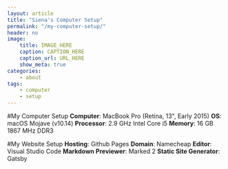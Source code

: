 ```yaml
---
layout: article
title: "Siena's Computer Setup"
permalink: "/my-computer-setup/"
header: no
image:
    title: IMAGE_HERE
    caption: CAPTION_HERE
    caption_url: URL_HERE
    show_meta: true
categories:
    - about
tags:
    - computer
    - setup
---
```


#My Computer Setup
__Computer__: MacBook Pro (Retina, 13", Early 2015)
__OS__: macOS Mojave (v10.14)
__Processor__: 2.9 GHz Intel Core i5
__Memory__: 16 GB 1867 MHz DDR3

#My Website Setup
__Hosting__: Github Pages
__Domain__: Namecheap
__Editor__: Visual Studio Code
__Markdown Previewer__: Marked 2
__Static Site Generator__: Gatsby